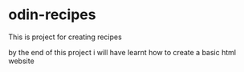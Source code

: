 # odin-recipes
This is project for creating recipes

by the end of this project i will have learnt how to create a basic html website